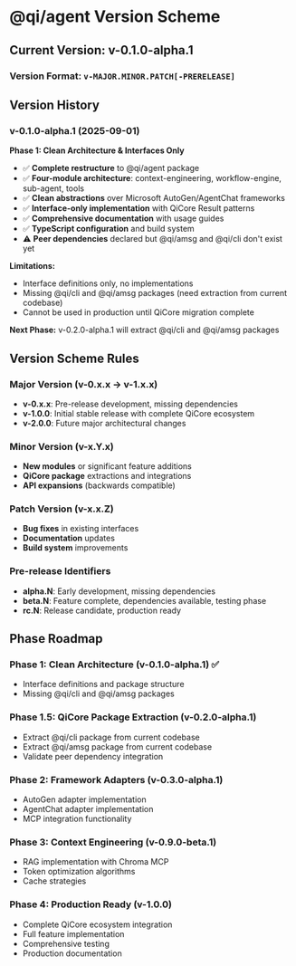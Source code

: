 # @qi/agent Version Scheme

## Current Version: v-0.1.0-alpha.1

### Version Format: `v-MAJOR.MINOR.PATCH[-PRERELEASE]`

## Version History

### v-0.1.0-alpha.1 (2025-09-01)
**Phase 1: Clean Architecture & Interfaces Only**

- ✅ **Complete restructure** to @qi/agent package 
- ✅ **Four-module architecture**: context-engineering, workflow-engine, sub-agent, tools
- ✅ **Clean abstractions** over Microsoft AutoGen/AgentChat frameworks
- ✅ **Interface-only implementation** with QiCore Result<T> patterns
- ✅ **Comprehensive documentation** with usage guides
- ✅ **TypeScript configuration** and build system
- ⚠️ **Peer dependencies** declared but @qi/amsg and @qi/cli don't exist yet

**Limitations:**
- Interface definitions only, no implementations
- Missing @qi/cli and @qi/amsg packages (need extraction from current codebase)
- Cannot be used in production until QiCore migration complete

**Next Phase:** v-0.2.0-alpha.1 will extract @qi/cli and @qi/amsg packages

## Version Scheme Rules

### Major Version (v-0.x.x → v-1.x.x)
- **v-0.x.x**: Pre-release development, missing dependencies
- **v-1.0.0**: Initial stable release with complete QiCore ecosystem
- **v-2.0.0**: Future major architectural changes

### Minor Version (v-x.Y.x)
- **New modules** or significant feature additions
- **QiCore package** extractions and integrations
- **API expansions** (backwards compatible)

### Patch Version (v-x.x.Z)
- **Bug fixes** in existing interfaces
- **Documentation** updates
- **Build system** improvements

### Pre-release Identifiers
- **alpha.N**: Early development, missing dependencies
- **beta.N**: Feature complete, dependencies available, testing phase
- **rc.N**: Release candidate, production ready

## Phase Roadmap

### Phase 1: Clean Architecture (v-0.1.0-alpha.1) ✅
- Interface definitions and package structure
- Missing @qi/cli and @qi/amsg packages

### Phase 1.5: QiCore Package Extraction (v-0.2.0-alpha.1)
- Extract @qi/cli package from current codebase
- Extract @qi/amsg package from current codebase
- Validate peer dependency integration

### Phase 2: Framework Adapters (v-0.3.0-alpha.1)
- AutoGen adapter implementation
- AgentChat adapter implementation
- MCP integration functionality

### Phase 3: Context Engineering (v-0.9.0-beta.1)
- RAG implementation with Chroma MCP
- Token optimization algorithms
- Cache strategies

### Phase 4: Production Ready (v-1.0.0)
- Complete QiCore ecosystem integration
- Full feature implementation
- Comprehensive testing
- Production documentation